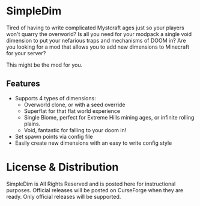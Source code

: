 # SimpleDim
Tired of having to write complicated Mystcraft ages just so your players won't quarry the overworld?
Is all you need for your modpack a single void dimension to put your nefarious traps and mechanisms of DOOM in?
Are you looking for a mod that allows you to add new dimensions to Minecraft for your server?

This might be the mod for you.

## Features
* Supports 4 types of dimensions:
  * Overworld clone, or with a seed override
  * Superflat for that flat world experience
  * Single Biome, perfect for Extreme Hills mining ages, or infinite rolling plains.
  * Void, fantastic for falling to your doom in!
* Set spawn points via config file
* Easily create new dimensions with an easy to write config style

# License & Distribution

SimpleDim is All Rights Reserved and is posted here for instructional purposes.
Official releases will be posted on CurseForge when they are ready. Only official releases will be supported.
